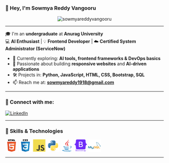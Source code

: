 ### 👋 Hey, I'm Sowmya Reddy Vangooru

<p align="center">
  <img src="https://komarev.com/ghpvc/?username=sowmyareddyvangooru&label=Profile%20views&color=blueviolet&style=flat" alt="sowmyareddyvangooru" />
</p>

---

🎓 I'm an **undergraduate** at **Anurag University**  
💻 **AI Enthusiast** | 💡 **Frontend Developer** | ☁️ **Certified System Administrator (ServiceNow)**

- 🌱 Currently exploring: **AI tools, frontend frameworks & DevOps basics**
- 🚀 Passionate about building **responsive websites** and **AI-driven applications**
- 🛠️ Projects in: **Python, JavaScript, HTML, CSS, Bootstrap, SQL**
- 📫 Reach me at: **sowmyareddy1918@gmail.com**

---

### 🔗 Connect with me:

<p align="left">
  <a href="https://www.linkedin.com/in/sowmyareddyvangooru/" target="_blank">
    <img src="https://raw.githubusercontent.com/rahuldkjain/github-profile-readme-generator/master/src/images/icons/Social/linked-in-alt.svg" alt="LinkedIn" width="30" height="30"/>
  </a>
 
</p>

---

### 🚀 Skills & Technologies

<p align="left">
  <img src="https://raw.githubusercontent.com/devicons/devicon/master/icons/html5/html5-original-wordmark.svg" alt="html5" width="40" height="40"/>
  <img src="https://raw.githubusercontent.com/devicons/devicon/master/icons/css3/css3-original-wordmark.svg" alt="css3" width="40" height="40"/>
  <img src="https://raw.githubusercontent.com/devicons/devicon/master/icons/javascript/javascript-original.svg" alt="javascript" width="40" height="40"/>
  <img src="https://raw.githubusercontent.com/devicons/devicon/master/icons/python/python-original.svg" alt="python" width="40" height="40"/>
  <img src="https://raw.githubusercontent.com/devicons/devicon/master/icons/java/java-original.svg" alt="java" width="40" height="40"/>
  <img src="https://raw.githubusercontent.com/devicons/devicon/master/icons/bootstrap/bootstrap-plain-wordmark.svg" alt="bootstrap" width="40" height="40"/>
  <img src="https://raw.githubusercontent.com/devicons/devicon/master/icons/mysql/mysql-original-wordmark.svg" alt="sql" width="40" height="40"/>
</p>

---

